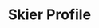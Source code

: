 ---
title: "Skier Profile"
layout: "skier"
header_image: ""  # This will be dynamically updated by JavaScript
---